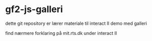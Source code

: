 # gf2-js-galleri

dette git repository er lærer materiale til interact II demo med galleri


find nærmere forklaring på mit.rts.dk under interact II
